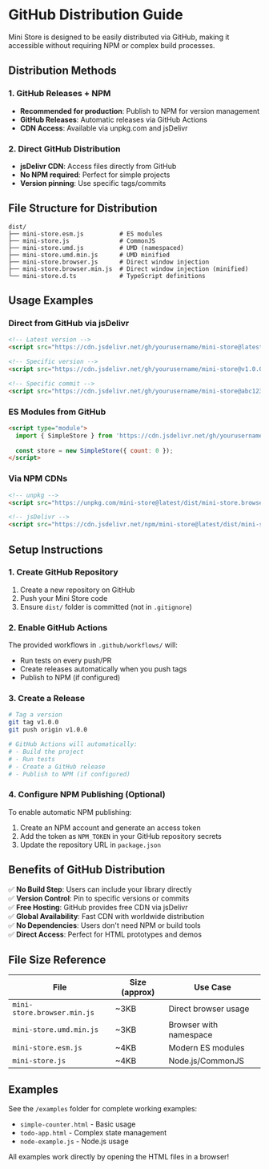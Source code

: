 # GitHub Distribution Guide

Mini Store is designed to be easily distributed via GitHub, making it accessible without requiring NPM or complex build processes.

## Distribution Methods

### 1. GitHub Releases + NPM
- **Recommended for production**: Publish to NPM for version management
- **GitHub Releases**: Automatic releases via GitHub Actions
- **CDN Access**: Available via unpkg.com and jsDelivr

### 2. Direct GitHub Distribution
- **jsDelivr CDN**: Access files directly from GitHub
- **No NPM required**: Perfect for simple projects
- **Version pinning**: Use specific tags/commits

## File Structure for Distribution

```
dist/
├── mini-store.esm.js          # ES modules
├── mini-store.js              # CommonJS
├── mini-store.umd.js          # UMD (namespaced)
├── mini-store.umd.min.js      # UMD minified
├── mini-store.browser.js      # Direct window injection
├── mini-store.browser.min.js  # Direct window injection (minified)
└── mini-store.d.ts            # TypeScript definitions
```

## Usage Examples

### Direct from GitHub via jsDelivr

```html
<!-- Latest version -->
<script src="https://cdn.jsdelivr.net/gh/yourusername/mini-store@latest/dist/mini-store.browser.min.js"></script>

<!-- Specific version -->
<script src="https://cdn.jsdelivr.net/gh/yourusername/mini-store@v1.0.0/dist/mini-store.browser.min.js"></script>

<!-- Specific commit -->
<script src="https://cdn.jsdelivr.net/gh/yourusername/mini-store@abc1234/dist/mini-store.browser.min.js"></script>
```

### ES Modules from GitHub

```html
<script type="module">
  import { SimpleStore } from 'https://cdn.jsdelivr.net/gh/yourusername/mini-store@latest/dist/mini-store.esm.js';
  
  const store = new SimpleStore({ count: 0 });
</script>
```

### Via NPM CDNs

```html
<!-- unpkg -->
<script src="https://unpkg.com/mini-store@latest/dist/mini-store.browser.min.js"></script>

<!-- jsDelivr -->
<script src="https://cdn.jsdelivr.net/npm/mini-store@latest/dist/mini-store.browser.min.js"></script>
```

## Setup Instructions

### 1. Create GitHub Repository

1. Create a new repository on GitHub
2. Push your Mini Store code
3. Ensure `dist/` folder is committed (not in `.gitignore`)

### 2. Enable GitHub Actions

The provided workflows in `.github/workflows/` will:
- Run tests on every push/PR
- Create releases automatically when you push tags
- Publish to NPM (if configured)

### 3. Create a Release

```bash
# Tag a version
git tag v1.0.0
git push origin v1.0.0

# GitHub Actions will automatically:
# - Build the project
# - Run tests
# - Create a GitHub release
# - Publish to NPM (if configured)
```

### 4. Configure NPM Publishing (Optional)

To enable automatic NPM publishing:

1. Create an NPM account and generate an access token
2. Add the token as `NPM_TOKEN` in your GitHub repository secrets
3. Update the repository URL in `package.json`

## Benefits of GitHub Distribution

✅ **No Build Step**: Users can include your library directly  
✅ **Version Control**: Pin to specific versions or commits  
✅ **Free Hosting**: GitHub provides free CDN via jsDelivr  
✅ **Global Availability**: Fast CDN with worldwide distribution  
✅ **No Dependencies**: Users don't need NPM or build tools  
✅ **Direct Access**: Perfect for HTML prototypes and demos  

## File Size Reference

| File | Size (approx) | Use Case |
|------|---------------|-----------|
| `mini-store.browser.min.js` | ~3KB | Direct browser usage |
| `mini-store.umd.min.js` | ~3KB | Browser with namespace |
| `mini-store.esm.js` | ~4KB | Modern ES modules |
| `mini-store.js` | ~4KB | Node.js/CommonJS |

## Examples

See the `/examples` folder for complete working examples:
- `simple-counter.html` - Basic usage
- `todo-app.html` - Complex state management
- `node-example.js` - Node.js usage

All examples work directly by opening the HTML files in a browser!
